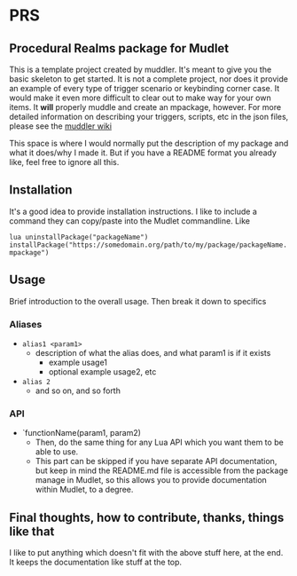 # PRS

## Procedural Realms package for Mudlet

This is a template project created by muddler. It's meant to give you the basic skeleton to get started.
It is not a complete project, nor does it provide an example of every type of trigger scenario or keybinding corner case. It would make it even more difficult to clear out to make way for your own items.
It **will** properly muddle and create an mpackage, however.
For more detailed information on describing your triggers, scripts, etc in the json files, please see the [muddler wiki](https://github.com/demonnic/muddler/wiki)

This space is where I would normally put the description of my package and what it does/why I made it. But if you have a README format you already like, feel free to ignore all this.

## Installation

It's a good idea to provide installation instructions. I like to include a command they can copy/paste into the Mudlet commandline. Like

`lua uninstallPackage("packageName") installPackage("https://somedomain.org/path/to/my/package/packageName.mpackage")`

## Usage

Brief introduction to the overall usage. Then break it down to specifics

### Aliases

* `alias1 <param1>`
  * description of what the alias does, and what param1 is if it exists
    * example usage1
    * optional example usage2, etc
* `alias 2`
  * and so on, and so forth

### API

* `functionName(param1, param2)
  * Then, do the same thing for any Lua API which you want them to be able to use.
  * This part can be skipped if you have separate API documentation, but keep in mind the README.md file is accessible from the package manage in Mudlet, so this allows you to provide documentation within Mudlet, to a degree.

## Final thoughts, how to contribute, thanks, things like that

I like to put anything which doesn't fit with the above stuff here, at the end. It keeps the documentation like stuff at the top.
